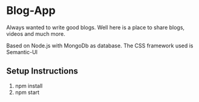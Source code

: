 # Blog-App #

Always wanted to write good blogs. Well here is a place to share blogs, videos and much more.

Based on Node.js with MongoDb as database.
The CSS framework used is Semantic-UI


## Setup Instructions ##
1. npm install
2. npm start